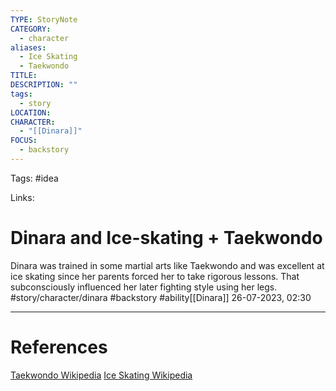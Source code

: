 ```yaml
---
TYPE: StoryNote
CATEGORY:
  - character
aliases:
  - Ice Skating
  - Taekwondo
TITLE: 
DESCRIPTION: ""
tags:
  - story
LOCATION: 
CHARACTER:
  - "[[Dinara]]"
FOCUS:
  - backstory
---
```



Tags: #idea 

Links: 

# Dinara and Ice-skating + Taekwondo


Dinara was trained in some martial arts like Taekwondo and was excellent at ice skating since her parents forced her to take rigorous lessons. That subconsciously influenced her later fighting style using her legs. #story/character/dinara #backstory #ability[[Dinara]] 26-07-2023, 02:30


---
# References
[Taekwondo Wikipedia](https://de.wikipedia.org/wiki/Taekwondo)
[Ice Skating Wikipedia](https://en.wikipedia.org/wiki/Ice_skating)
